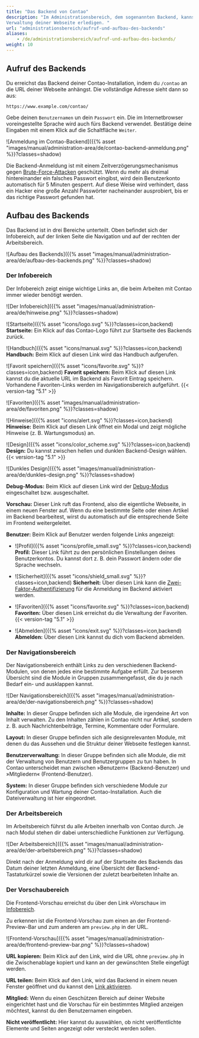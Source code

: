 ```yaml
---
title: "Das Backend von Contao"
description: "Im Administrationsbereich, dem sogenannten Backend, kannst du alle Arbeiten im Zusammenhang mit der 
Verwaltung deiner Webseite erledigen. "
url: "administrationsbereich/aufruf-und-aufbau-des-backends"
aliases:
    - /de/administrationsbereich/aufruf-und-aufbau-des-backends/
weight: 10
---
```


## Aufruf des Backends

Du erreichst das Backend deiner Contao-Installation, indem du `/contao` an die URL deiner Webseite anhängst. Die 
vollständige Adresse sieht dann so aus:

`https://www.example.com/contao/`

Gebe deinen `Benutzernamen` un dein `Passwort` ein. Die im Internetbrowser voreingestellte Sprache wird auch fürs
Backend verwendet. Bestätige deine Eingaben mit einem Klick auf die Schaltfläche `Weiter`. 

![Anmeldung im Contao-Backend]({{% asset "images/manual/administration-area/de/contao-backend-anmeldung.png" %}}?classes=shadow)

Die Backend-Anmeldung ist mit einem Zeitverzögerungsmechanismus gegen [Brute-Force-Attacken](https://de.wikipedia.org/wiki/Brute-Force-Methode) 
geschützt. Wenn du mehr als dreimal hintereinander ein falsches Passwort eingibst, wird dein Benutzerkonto automatisch 
für 5 Minuten gesperrt. Auf diese Weise wird verhindert, dass ein Hacker eine große Anzahl Passwörter nacheinander 
ausprobiert, bis er das richtige Passwort gefunden hat.


## Aufbau des Backends

Das Backend ist in drei Bereiche unterteilt. Oben befindet sich der Infobereich, auf der linken Seite die Navigation und
auf der rechten der Arbeitsbereich.

![Aufbau des Backends]({{% asset "images/manual/administration-area/de/aufbau-des-backends.png" %}}?classes=shadow)


### Der Infobereich

Der Infobereich zeigt einige wichtige Links an, die beim Arbeiten mit Contao immer wieder benötigt werden.

![Der Infobereich]({{% asset "images/manual/administration-area/de/hinweise.png" %}}?classes=shadow)

![Startseite]({{% asset "icons/logo.svg" %}}?classes=icon,backend) **Startseite:** Ein Klick auf das Contao-Logo führt 
zur Startseite des Backends zurück.

![Handbuch]({{% asset "icons/manual.svg" %}}?classes=icon,backend) **Handbuch:** Beim Klick auf diesen Link wird das 
Handbuch aufgerufen.

![Favorit speichern]({{% asset "icons/favorite.svg" %}}?classes=icon,backend)  **Favorit speichern:** Beim Klick auf 
diesen Link kannst du die aktuelle URL im Backend als Favorit Eintrag speichern. Vorhandene Favoriten-Links werden im 
Navigationsbereich aufgeführt. {{< version-tag "5.1" >}}

![Favoriten]({{% asset "images/manual/administration-area/de/favoriten.png" %}}?classes=shadow)

![Hinweise]({{% asset "icons/alert.svg" %}}?classes=icon,backend) **Hinweise:** Beim Klick auf diesen Link öffnet ein 
Modal und zeigt mögliche Hinweise (z. B. Wartungsmodus) an.

![Design]({{% asset "icons/color_scheme.svg" %}}?classes=icon,backend) **Design:** Du kannst zwischen hellen und dunklen 
Backend-Design wählen. {{< version-tag "5.1" >}}

![Dunkles Design]({{% asset "images/manual/administration-area/de/dunkles-design.png" %}}?classes=shadow)

**Debug-Modus:** Beim Klick auf diesen Link wird der [Debug-Modus](../../system/debug-modus/) eingeschaltet bzw. ausgeschaltet.

**Vorschau:** Dieser Link ruft das Frontend, also die eigentliche Webseite, in einem neuen Fenster auf. Wenn du eine 
bestimmte Seite oder einen Artikel im Backend bearbeitest, wirst du automatisch auf die entsprechende Seite im Frontend 
weitergeleitet.

**Benutzer:** Beim Klick auf Benutzer werden folgende Links angezeigt:
  + ![Profil]({{% asset "icons/profile_small.svg" %}}?classes=icon,backend) **Profil:** Dieser Link führt zu den 
  persönlichen Einstellungen deines Benutzerkontos. Du kannst dort z. B. dein Passwort ändern oder die Sprache wechseln.

  + ![Sicherheit]({{% asset "icons/shield_small.svg" %}}?classes=icon,backend) **Sicherheit:** Über diesen Link kann 
  die [Zwei-Faktor-Authentifizierung](https://de.wikipedia.org/wiki/Zwei-Faktor-Authentisierung) für die Anmeldung im Backend aktiviert werden.

  + ![Favoriten]({{% asset "icons/favorite.svg" %}}?classes=icon,backend) **Favoriten:** Über diesen Link erreichst du 
  die Verwaltung der Favoriten. {{< version-tag "5.1" >}}

  + ![Abmelden]({{% asset "icons/exit.svg" %}}?classes=icon,backend) **Abmelden:** Über diesen Link kannst du dich vom 
  Backend abmelden.

    
### Der Navigationsbereich

Der Navigationsbereich enthält Links zu den verschiedenen Backend-Modulen, von denen jedes eine bestimmte Aufgabe
erfüllt. Zur besseren Übersicht sind die Module in Gruppen zusammengefasst, die du je nach Bedarf ein- und ausklappen
kannst.

![Der Navigationsbereich]({{% asset "images/manual/administration-area/de/der-navigationsbereich.png" %}}?classes=shadow)

**Inhalte:** In dieser Gruppe befinden sich alle Module, die irgendeine Art von Inhalt verwalten. Zu den Inhalten zählen
in Contao nicht nur Artikel, sondern z. B. auch Nachrichtenbeiträge, Termine, Kommentare oder Formulare.

**Layout:** In dieser Gruppe befinden sich alle designrelevanten Module, mit denen du das Aussehen und die Struktur
deiner Webseite festlegen kannst.

**Benutzerverwaltung:** In dieser Gruppe befinden sich alle Module, die mit der Verwaltung von Benutzern und
Benutzergruppen zu tun haben. In Contao unterscheidet man zwischen »Benutzern« (Backend-Benutzer) und »Mitgliedern«
(Frontend-Benutzer).

**System:** In dieser Gruppe befinden sich verschiedene Module zur Konfiguration und Wartung deiner Contao-Installation.
Auch die Dateiverwaltung ist hier eingeordnet.


### Der Arbeitsbereich

Im Arbeitsbereich führst du alle Arbeiten innerhalb von Contao durch. Je nach Modul stehen dir dabei unterschiedliche
Funktionen zur Verfügung.

![Der Arbeitsbereich]({{% asset "images/manual/administration-area/de/der-arbeitsbereich.png" %}}?classes=shadow)

Direkt nach der Anmeldung wird dir auf der Startseite des Backends das Datum deiner letzten Anmeldung, eine Übersicht
der Backend-Tastaturkürzel sowie die Versionen der zuletzt bearbeiteten Inhalte an.


### Der Vorschaubereich

Die Frontend-Vorschau erreichst du über den Link »Vorschau« im [Infobereich](#der-infobereich).

Zu erkennen ist die Frontend-Vorschau zum einen an der Frontend-Preview-Bar und zum anderen am `preview.php` in der URL.

![Frontend-Vorschau]({{% asset "images/manual/administration-area/de/frontend-preview-bar.png" %}}?classes=shadow)

**URL kopieren:** Beim Klick auf den Link, wird die URL ohne `preview.php` in die Zwischenablage kopiert und kann an der 
gewünschten Stelle eingefügt werden.

**URL teilen:** Beim Klick auf den Link, wird das Backend in einem neuen Fenster geöffnet und du kannst den [Link 
aktivieren](../../system/preview-link/).

**Mitglied:** Wenn du einen Geschützen Bereich auf deiner Website eingerichtet hast und die Vorschau für ein bestimmtes 
Mitglied anzeigen möchtest, kannst du den Benutzernamen eingeben.

**Nicht veröffentlicht:** Hier kannst du auswählen, ob nicht veröffentlichte Elemente und Seiten angezeigt oder 
versteckt werden sollen.

